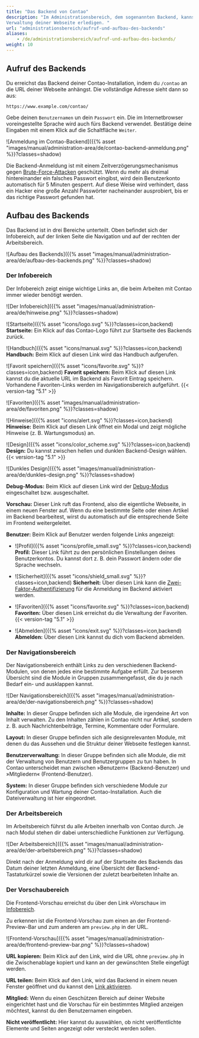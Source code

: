 ```yaml
---
title: "Das Backend von Contao"
description: "Im Administrationsbereich, dem sogenannten Backend, kannst du alle Arbeiten im Zusammenhang mit der 
Verwaltung deiner Webseite erledigen. "
url: "administrationsbereich/aufruf-und-aufbau-des-backends"
aliases:
    - /de/administrationsbereich/aufruf-und-aufbau-des-backends/
weight: 10
---
```


## Aufruf des Backends

Du erreichst das Backend deiner Contao-Installation, indem du `/contao` an die URL deiner Webseite anhängst. Die 
vollständige Adresse sieht dann so aus:

`https://www.example.com/contao/`

Gebe deinen `Benutzernamen` un dein `Passwort` ein. Die im Internetbrowser voreingestellte Sprache wird auch fürs
Backend verwendet. Bestätige deine Eingaben mit einem Klick auf die Schaltfläche `Weiter`. 

![Anmeldung im Contao-Backend]({{% asset "images/manual/administration-area/de/contao-backend-anmeldung.png" %}}?classes=shadow)

Die Backend-Anmeldung ist mit einem Zeitverzögerungsmechanismus gegen [Brute-Force-Attacken](https://de.wikipedia.org/wiki/Brute-Force-Methode) 
geschützt. Wenn du mehr als dreimal hintereinander ein falsches Passwort eingibst, wird dein Benutzerkonto automatisch 
für 5 Minuten gesperrt. Auf diese Weise wird verhindert, dass ein Hacker eine große Anzahl Passwörter nacheinander 
ausprobiert, bis er das richtige Passwort gefunden hat.


## Aufbau des Backends

Das Backend ist in drei Bereiche unterteilt. Oben befindet sich der Infobereich, auf der linken Seite die Navigation und
auf der rechten der Arbeitsbereich.

![Aufbau des Backends]({{% asset "images/manual/administration-area/de/aufbau-des-backends.png" %}}?classes=shadow)


### Der Infobereich

Der Infobereich zeigt einige wichtige Links an, die beim Arbeiten mit Contao immer wieder benötigt werden.

![Der Infobereich]({{% asset "images/manual/administration-area/de/hinweise.png" %}}?classes=shadow)

![Startseite]({{% asset "icons/logo.svg" %}}?classes=icon,backend) **Startseite:** Ein Klick auf das Contao-Logo führt 
zur Startseite des Backends zurück.

![Handbuch]({{% asset "icons/manual.svg" %}}?classes=icon,backend) **Handbuch:** Beim Klick auf diesen Link wird das 
Handbuch aufgerufen.

![Favorit speichern]({{% asset "icons/favorite.svg" %}}?classes=icon,backend)  **Favorit speichern:** Beim Klick auf 
diesen Link kannst du die aktuelle URL im Backend als Favorit Eintrag speichern. Vorhandene Favoriten-Links werden im 
Navigationsbereich aufgeführt. {{< version-tag "5.1" >}}

![Favoriten]({{% asset "images/manual/administration-area/de/favoriten.png" %}}?classes=shadow)

![Hinweise]({{% asset "icons/alert.svg" %}}?classes=icon,backend) **Hinweise:** Beim Klick auf diesen Link öffnet ein 
Modal und zeigt mögliche Hinweise (z. B. Wartungsmodus) an.

![Design]({{% asset "icons/color_scheme.svg" %}}?classes=icon,backend) **Design:** Du kannst zwischen hellen und dunklen 
Backend-Design wählen. {{< version-tag "5.1" >}}

![Dunkles Design]({{% asset "images/manual/administration-area/de/dunkles-design.png" %}}?classes=shadow)

**Debug-Modus:** Beim Klick auf diesen Link wird der [Debug-Modus](../../system/debug-modus/) eingeschaltet bzw. ausgeschaltet.

**Vorschau:** Dieser Link ruft das Frontend, also die eigentliche Webseite, in einem neuen Fenster auf. Wenn du eine 
bestimmte Seite oder einen Artikel im Backend bearbeitest, wirst du automatisch auf die entsprechende Seite im Frontend 
weitergeleitet.

**Benutzer:** Beim Klick auf Benutzer werden folgende Links angezeigt:
  + ![Profil]({{% asset "icons/profile_small.svg" %}}?classes=icon,backend) **Profil:** Dieser Link führt zu den 
  persönlichen Einstellungen deines Benutzerkontos. Du kannst dort z. B. dein Passwort ändern oder die Sprache wechseln.

  + ![Sicherheit]({{% asset "icons/shield_small.svg" %}}?classes=icon,backend) **Sicherheit:** Über diesen Link kann 
  die [Zwei-Faktor-Authentifizierung](https://de.wikipedia.org/wiki/Zwei-Faktor-Authentisierung) für die Anmeldung im Backend aktiviert werden.

  + ![Favoriten]({{% asset "icons/favorite.svg" %}}?classes=icon,backend) **Favoriten:** Über diesen Link erreichst du 
  die Verwaltung der Favoriten. {{< version-tag "5.1" >}}

  + ![Abmelden]({{% asset "icons/exit.svg" %}}?classes=icon,backend) **Abmelden:** Über diesen Link kannst du dich vom 
  Backend abmelden.

    
### Der Navigationsbereich

Der Navigationsbereich enthält Links zu den verschiedenen Backend-Modulen, von denen jedes eine bestimmte Aufgabe
erfüllt. Zur besseren Übersicht sind die Module in Gruppen zusammengefasst, die du je nach Bedarf ein- und ausklappen
kannst.

![Der Navigationsbereich]({{% asset "images/manual/administration-area/de/der-navigationsbereich.png" %}}?classes=shadow)

**Inhalte:** In dieser Gruppe befinden sich alle Module, die irgendeine Art von Inhalt verwalten. Zu den Inhalten zählen
in Contao nicht nur Artikel, sondern z. B. auch Nachrichtenbeiträge, Termine, Kommentare oder Formulare.

**Layout:** In dieser Gruppe befinden sich alle designrelevanten Module, mit denen du das Aussehen und die Struktur
deiner Webseite festlegen kannst.

**Benutzerverwaltung:** In dieser Gruppe befinden sich alle Module, die mit der Verwaltung von Benutzern und
Benutzergruppen zu tun haben. In Contao unterscheidet man zwischen »Benutzern« (Backend-Benutzer) und »Mitgliedern«
(Frontend-Benutzer).

**System:** In dieser Gruppe befinden sich verschiedene Module zur Konfiguration und Wartung deiner Contao-Installation.
Auch die Dateiverwaltung ist hier eingeordnet.


### Der Arbeitsbereich

Im Arbeitsbereich führst du alle Arbeiten innerhalb von Contao durch. Je nach Modul stehen dir dabei unterschiedliche
Funktionen zur Verfügung.

![Der Arbeitsbereich]({{% asset "images/manual/administration-area/de/der-arbeitsbereich.png" %}}?classes=shadow)

Direkt nach der Anmeldung wird dir auf der Startseite des Backends das Datum deiner letzten Anmeldung, eine Übersicht
der Backend-Tastaturkürzel sowie die Versionen der zuletzt bearbeiteten Inhalte an.


### Der Vorschaubereich

Die Frontend-Vorschau erreichst du über den Link »Vorschau« im [Infobereich](#der-infobereich).

Zu erkennen ist die Frontend-Vorschau zum einen an der Frontend-Preview-Bar und zum anderen am `preview.php` in der URL.

![Frontend-Vorschau]({{% asset "images/manual/administration-area/de/frontend-preview-bar.png" %}}?classes=shadow)

**URL kopieren:** Beim Klick auf den Link, wird die URL ohne `preview.php` in die Zwischenablage kopiert und kann an der 
gewünschten Stelle eingefügt werden.

**URL teilen:** Beim Klick auf den Link, wird das Backend in einem neuen Fenster geöffnet und du kannst den [Link 
aktivieren](../../system/preview-link/).

**Mitglied:** Wenn du einen Geschützen Bereich auf deiner Website eingerichtet hast und die Vorschau für ein bestimmtes 
Mitglied anzeigen möchtest, kannst du den Benutzernamen eingeben.

**Nicht veröffentlicht:** Hier kannst du auswählen, ob nicht veröffentlichte Elemente und Seiten angezeigt oder 
versteckt werden sollen.

